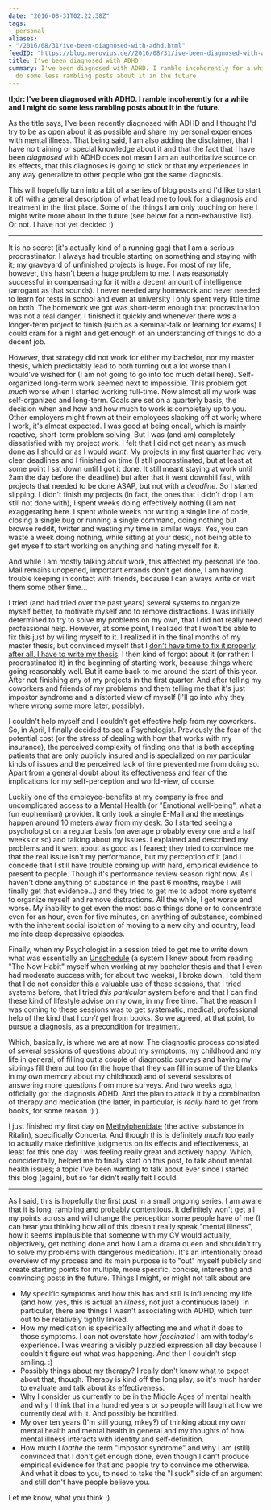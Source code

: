 ```yaml
---
date: "2016-08-31T02:22:38Z"
tags:
- personal
aliases:
- "/2016/08/31/ive-been-diagnosed-with-adhd.html"
feedID: "https://blog.merovius.de//2016/08/31/ive-been-diagnosed-with-adhd.html"
title: I've been diagnosed with ADHD
summary: I've been diagnosed with ADHD. I ramble incoherently for a while and I might
  do some less rambling posts about it in the future.
---
```


**tl;dr: I've been diagnosed with ADHD. I ramble incoherently for a while and I
might do some less rambling posts about it in the future.**

As the title says, I've been recently diagnosed with ADHD and I thought I'd try
to be as open about it as possible and share my personal experiences with
mental illness. That being said, I am also adding the disclaimer, that I have
no training or special knowledge about it and that the fact that I have been
*diagnosed* with ADHD does not mean I am an authoritative source on its
effects, that this diagnoses is going to stick or that my experiences in any
way generalize to other people who got the same diagnosis.

This will hopefully turn into a bit of a series of blog posts and I'd like to
start it off with a general description of what lead me to look for a diagnosis
and treatment in the first place. Some of the things I am only touching on here
I might write more about in the future (see below for a non-exhaustive list).
Or not. I have not yet decided :)

---

It is no secret (it's actually kind of a running gag) that I am a serious
procrastinator. I always had trouble starting on something and staying with it;
my graveyard of unfinished projects is huge. For most of my life, however, this
hasn't been a huge problem to me. I was reasonably successful in compensating
for it with a decent amount of intelligence (arrogant as that sounds). I never
needed any homework and never needed to learn for tests in school and even
at university I only spent very little time on both. The homework we got was
short-term enough that procrastination was not a real danger, I finished it
quickly and whenever there *was* a longer-term project to finish (such as a
seminar-talk or learning for exams) I could cram for a night and get enough of
an understanding of things to do a decent job.

However, that strategy did not work for either my bachelor, nor my master
thesis, which predictably lead to both turning out a lot worse than I would've
wished for (I am not going to go into too much detail here). Self-organized
long-term work seemed next to impossible. This problem got *much* worse when I
started working full-time. Now almost all my work was self-organized and
long-term. Goals are set on a quarterly basis, the decision when and how and
how much to work is completely up to you. Other employers might frown at their
employees slacking off at work; where I work, it's almost expected. I was good
at being oncall, which is mainly reactive, short-term problem solving. But I
was (and am) completely dissatisfied with my project work. I felt that I did
not get nearly as much done as I should or as I would *want*. My projects in my
first quarter had very clear deadlines and I finished on time (I still
procrastinated, but at least at some point I sat down until I got it done. It
still meant staying at work until 2am the day before the deadline) but after
that it went downhill fast, with projects that needed to be done ASAP, but not
with a *deadline*. So I started slipping. I didn't finish my projects (in fact,
the ones that I didn't drop I am still not done with), I spent weeks doing
effectively nothing (I am not exaggerating here. I spent whole weeks not
writing a single line of code, closing a single bug or running a single
command, doing nothing but browse reddit, twitter and wasting my time in
similar ways. Yes, you can waste a week doing nothing, while sitting at your
desk), not being able to get myself to start working on anything and hating
myself for it.

And while I am mostly talking about work, this affected my personal life too.
Mail remains unopened, important errands don't get done, I am having trouble
keeping in contact with friends, because I can always write or visit them some
other time…

I tried (and had tried over the past years) several systems to organize myself
better, to motivate myself and to remove distractions. I was initially
determined to try to solve my problems on my own, that I did not really need
professional help. However, at some point, I realized that I won't be able to
fix this just by willing myself to it. I realized it in the final months of
my master thesis, but convinced myself that I [don't have time to fix it
properly, after all, I have to write my
thesis](https://media.licdn.com/mpr/mpr/AAEAAQAAAAAAAAJWAAAAJDIwZTMwODMwLThkZTYtNDU4Ny04ZmI3LTE3N2E2MWYxZGVlMA.jpg).
I then kind of forgot about it (or rather: I procrastinated it) in the
beginning of starting work, because things where going reasonably well. But it
came back to me around the start of this year. After not finishing any of my
projects in the first quarter. And after telling my coworkers and friends of my
problems and them telling me that it's just impostor syndrome and a distorted
view of myself (I'll go into why they where wrong some more later, possibly).

I couldn't help myself and I couldn't get effective help from my coworkers. So,
in April, I finally decided to see a Psychologist. Previously the fear of
the potential cost (or the stress of dealing with how that works with my
insurance), the perceived complexity of finding one that is both accepting
patients that are only publicly insured and is specialized on my particular
kinds of issues and the perceived lack of time prevented me from doing so.
Apart from a general doubt about its effectiveness and fear of the
implications for my self-perception and world-view, of course.

Luckily one of the employee-benefits at my company is free and uncomplicated
access to a Mental Health (or "Emotional well-being", what a fun euphemism)
provider. It only took a single E-Mail and the meetings happen around 10 meters
away from my desk. So I started seeing a psychologist on a regular basis (on
average probably every one and a half weeks or so) and talking about my issues.
I explained and described my problems and it went about as good as I feared;
they tried to convince me that the real issue isn't my performance, but my
perception of it (and I concede that I still have trouble coming up with hard,
empirical evidence to present to people. Though it's performance review season
right now. As I haven't done anything of substance in the past 6 months, maybe
I will finally get that evidence…) and they tried to get me to adopt more
systems to organize myself and remove distractions. All the while, I got worse
and worse. My inability to get even the most basic things done or to
concentrate even for an hour, even for five minutes, on anything of substance,
combined with the inherent social isolation of moving to a new city and
country, lead me into deep depressive episodes.

Finally, when my Psychologist in a session tried to get me to write down what
was essentially an [Unschedule](http://www.neilfiore.com/now-habit-schedules/)
(a system I knew about from reading "The Now Habit" myself when working at my
bachelor thesis and that I even had moderate success with; for about two
weeks), I broke down. I told them that I do not consider this a valuable use of
these sessions, that I tried systems before, that I tried *this particular*
system before and that I can find these kind of lifestyle advise on my own, in
my free time. That the reason I was coming to these sessions was to get
systematic, medical, professional help of the kind that I *can't* get from
books. So we agreed, at that point, to pursue a diagnosis, as a precondition
for treatment.

Which, basically, is where we are at now. The diagnostic process consisted of
several sessions of questions about my symptoms, my childhood and my life in
general, of filling out a couple of diagnostic surveys and having my siblings
fill them out too (in the hope that they can fill in some of the blanks in my
own memory about my childhood) and of several sessions of answering more
questions from more surveys. And two weeks ago, I officially got the diagnosis
ADHD. And the plan to attack it by a combination of therapy and medication (the
latter, in particular, is *really* hard to get from books, for some reason :) ).

I just finished my first day on
[Methylphenidate](https://en.wikipedia.org/wiki/Methylphenidate) (the active
substance in Ritalin), specifically Concerta. And though this is definitely
*much* too early to actually make definitive judgments on its effects and
effectiveness, at least for this one day I was feeling really great and
actively happy. Which, coincidentally, helped me to finally start on this post,
to talk about mental health issues; a topic I've been wanting to talk about
ever since I started this blog (again), but so far didn't really felt I could.

---

As I said, this is hopefully the first post in a small ongoing series. I am
aware that it is long, rambling and probably contentious. It definitely won't get
all my points across and will change the perception some people have of me (I
can hear you thinking how all of this doesn't really speak "mental illness",
how it seems implausible that someone with my CV would actually, objectively,
get nothing done and how I am a drama queen and shouldn't try to solve my
problems with dangerous medication). It's an intentionally broad overview of my
process and its main purpose is to "out" myself publicly and create starting
points for multiple, more specific, concise, interesting and convincing posts
in the future. Things I might, or might not talk about are

* My specific symptoms and how this has and still is influencing my life (and
  how, yes, this is actual an *illness*, not just a continuous label). In
  particular, there are things I wasn't associating with ADHD, which turn out
  to be relatively tightly linked.
* How my medication is specifically affecting me and what it does to those
  symptoms. I can not overstate how *fascinated* I am with today's experience.
  I was wearing a visibly puzzled expression all day because I couldn't figure
  out what was happening. And then I couldn't stop smiling. :)
* Possibly things about my therapy? I really don't know what to expect about
  that, though. Therapy is kind off the long play, so it's much harder to
  evaluate and talk about its effectiveness.
* Why I consider us currently to be in the Middle Ages of mental health and why
  I think that in a hundred years or so people will laugh at how we currently
  deal with it. And possibly be horrified.
* My over ten years (I'm still young, mkey‽) of thinking about my own mental
  health and mental health in general and my thoughts of how mental illness
  interacts with identity and self-definition.
* How much I *loathe* the term "impostor syndrome" and why I am (still)
  convinced that I don't get enough done, even though I can't produce empirical
  evidence for that and people try to convince me otherwise. And what it does
  to you, to need to take the "I suck" side of an argument and still don't have
  people believe you.

Let me know, what you think :)
